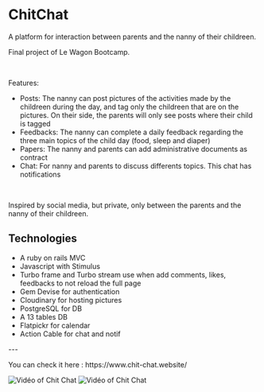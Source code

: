 <h1>ChitChat</h1>
<p>A platform for interaction between parents and the nanny of their childreen.</p>
<p>Final project of Le Wagon Bootcamp.</p>
<br>
<p>Features:</p>
<ul>
  <li>Posts: The nanny can post pictures of the activities made by the childreen during the day, and tag only the childreen that are on the pictures. On their side, the parents will only see posts where their child is tagged</li>
  <li>Feedbacks: The nanny can complete a daily feedback regarding the three main topics of the child day (food, sleep and diaper)</li>
  <li>Papers: The nanny and parents can add administrative documents as contract</li>
  <li>Chat: For nanny and parents to discuss differents topics. This chat has notifications </li>
</ul>
<br>
<p>Inspired by social media, but private, only between the parents and the nanny of their childreen.</p>
<h2>Technologies</h2>
<ul>
  <li>A ruby on rails MVC</li>
  <li>Javascript with Stimulus</li>
  <li>Turbo frame and Turbo stream use when add comments, likes, feedbacks to not reload the full page</li>
  <li>Gem Devise for authentication</li>
  <li>Cloudinary for hosting pictures</li>
  <li>PostgreSQL for DB</li>
  <li>A 13 tables DB</li>
  <li>Flatpickr for calendar</li>
  <li>Action Cable for chat and notif</li>
</ul>
<p>---</p>
<p>You can check it here : https://www.chit-chat.website/</p>

![Vidéo of Chit Chat](app/assets/images/feed.gif)
![Vidéo of Chit Chat](app/assets/images/message.gif)

